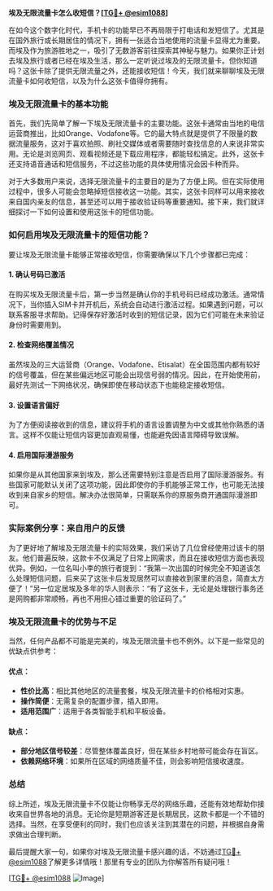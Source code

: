**埃及无限流量卡怎么收短信？[[TG💪+ @esim1088](https://t.me/s/esim1088)]**

在如今这个数字化时代，手机卡的功能早已不再局限于打电话和发短信了。尤其是在国外旅行或长期居住的情况下，拥有一张适合当地使用的流量卡显得尤为重要。而埃及作为旅游胜地之一，吸引了无数游客前往探索其神秘与魅力。如果你正计划去埃及旅行或者已经在埃及生活，那么一定听说过埃及的无限流量卡。但你知道吗？这张卡除了提供无限流量之外，还能接收短信！今天，我们就来聊聊埃及无限流量卡如何收短信，以及为什么这张卡值得你拥有。

### 埃及无限流量卡的基本功能

首先，我们先简单了解一下埃及无限流量卡的主要功能。这张卡通常由当地的电信运营商推出，比如Orange、Vodafone等。它的最大特点就是提供了不限量的数据流量服务，这对于喜欢拍照、刷社交媒体或者需要随时查找信息的人来说非常实用。无论是浏览网页、观看视频还是下载应用程序，都能轻松搞定。此外，这张卡还支持语音通话和短信服务，不过这些功能的具体使用情况会因卡种而异。

对于大多数用户来说，选择无限流量卡的主要目的是为了方便上网。但在实际使用过程中，很多人可能会忽略掉短信接收这一功能。其实，这张卡同样可以用来接收来自国内亲友的信息，甚至还可以用于接收验证码等重要通知。接下来，我们就详细探讨一下如何设置和使用这张卡的短信功能。

### 如何启用埃及无限流量卡的短信功能？

要让埃及无限流量卡能够正常接收短信，你需要确保以下几个步骤都已完成：

#### 1. 确认号码已激活
在购买埃及无限流量卡后，第一步当然是确认你的手机号码已经成功激活。通常情况下，当你插入SIM卡并开机后，系统会自动进行激活过程。如果遇到问题，可以联系客服寻求帮助。记得保存好激活时收到的短信记录，因为它们可能在未来验证身份时需要用到。

#### 2. 检查网络覆盖情况
虽然埃及的三大运营商（Orange、Vodafone、Etisalat）在全国范围内都有较好的信号覆盖，但在某些偏远地区可能会出现信号弱的情况。因此，在开始使用前，最好先测试一下网络状况，确保即使在移动状态下也能稳定接收短信。

#### 3. 设置语言偏好
为了方便阅读接收到的信息，建议将手机的语言设置调整为中文或其他你熟悉的语言。这样不仅能让短信内容更加直观易懂，也能避免因语言障碍导致误解。

#### 4. 启用国际漫游服务
如果你是从其他国家来到埃及，那么还需要特别注意是否启用了国际漫游服务。有些国家可能默认关闭了这项功能，因此即使你的手机能够正常工作，也可能无法接收到来自家乡的短信。解决办法很简单，只需联系你的原服务商开通国际漫游即可。

### 实际案例分享：来自用户的反馈

为了更好地了解埃及无限流量卡的实际效果，我们采访了几位曾经使用过该卡的朋友。他们普遍反映，这款卡不仅满足了日常上网需求，而且在接收短信方面也表现优异。例如，一位名叫小李的旅行者提到：“我第一次出国的时候完全不知道该怎么处理短信问题，后来买了这张卡后发现居然可以直接收到家里的消息，简直太方便了！”另一位定居埃及多年的华人则表示：“有了这张卡，无论是处理银行事务还是网购都非常顺畅，再也不用担心错过重要的验证码了。”

### 埃及无限流量卡的优势与不足

当然，任何产品都不可能是完美的，埃及无限流量卡也不例外。以下是一些常见的优缺点供参考：

#### 优点：
- **性价比高**：相比其他地区的流量套餐，埃及无限流量卡的价格相对实惠。
- **操作简便**：无需复杂的配置步骤，插入即用。
- **适用范围广**：适用于各类智能手机和平板设备。

#### 缺点：
- **部分地区信号较差**：尽管整体覆盖良好，但在某些乡村地带可能会存在盲区。
- **依赖网络环境**：如果所在区域的网络质量不佳，则会影响短信接收速度。

### 总结

综上所述，埃及无限流量卡不仅能让你畅享无尽的网络乐趣，还能有效地帮助你接收来自世界各地的消息。无论你是短期游客还是长期居民，这款卡都是一个不错的选择。当然，在享受便利的同时，我们也应该关注到其潜在的问题，并根据自身需求做出合理判断。

最后提醒大家一句，如果你对埃及无限流量卡感兴趣的话，不妨通过[TG💪+ @esim1088](https://t.me/s/esim1088)了解更多详情哦！那里有专业的团队为你解答所有疑问哦！

[[TG💪+ @esim1088](https://t.me/s/esim1088) ![Image](https://i.postimg.cc/4NQfJmqS/Snipaste-2025-05-13-00-14-12.png)]